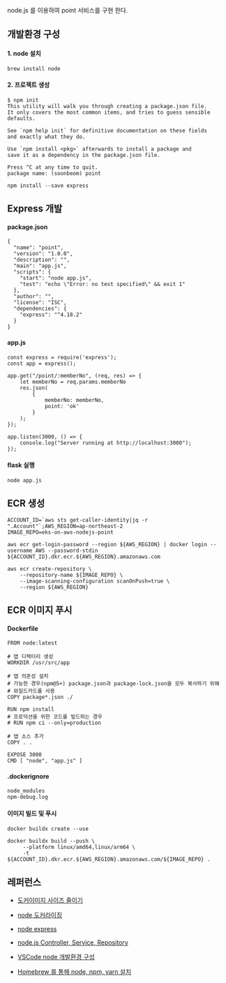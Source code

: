 node.js 를 이용하여 point 서비스를 구현 한다.

## 개발환경 구성 ##

#### 1. node 설치 ####
```
brew install node
```

#### 2. 프로젝트 생성 ####
```
$ npm init
This utility will walk you through creating a package.json file.
It only covers the most common items, and tries to guess sensible defaults.

See `npm help init` for definitive documentation on these fields
and exactly what they do.

Use `npm install <pkg>` afterwards to install a package and
save it as a dependency in the package.json file.

Press ^C at any time to quit.
package name: (soonbeom) point
```
```
npm install --save express
```

## Express 개발 ##
#### package.json ####
```
{
  "name": "point",
  "version": "1.0.0",
  "description": "",
  "main": "app.js",
  "scripts": {
    "start": "node app.js",
    "test": "echo \"Error: no test specified\" && exit 1"
  },
  "author": "",
  "license": "ISC",
  "dependencies": {
    "express": "^4.18.2"
  }
}
```

#### app.js ####
```
const express = require('express');
const app = express();

app.get("/point/:memberNo", (req, res) => {
    let memberNo = req.params.memberNo 
    res.json(
        {
            memberNo: memberNo,
            point: 'ok' 
        }
    );
});

app.listen(3000, () => {
    console.log("Server running at http://localhost:3000"); 
});
```

#### flask 실행 ####
```
node app.js
```

## ECR 생성 ##
```
ACCOUNT_ID=`aws sts get-caller-identity|jq -r ".Account"`;AWS_REGION=ap-northeast-2
IMAGE_REPO=eks-on-aws-nodejs-point

aws ecr get-login-password --region ${AWS_REGION} | docker login --username AWS --password-stdin ${ACCOUNT_ID}.dkr.ecr.${AWS_REGION}.amazonaws.com

aws ecr create-repository \
    --repository-name ${IMAGE_REPO} \
    --image-scanning-configuration scanOnPush=true \
    --region ${AWS_REGION}
```

## ECR 이미지 푸시 ##

#### Dockerfile ####
```
FROM node:latest

# 앱 디렉터리 생성
WORKDIR /usr/src/app

# 앱 의존성 설치
# 가능한 경우(npm@5+) package.json과 package-lock.json을 모두 복사하기 위해
# 와일드카드를 사용
COPY package*.json ./

RUN npm install
# 프로덕션을 위한 코드를 빌드하는 경우
# RUN npm ci --only=production

# 앱 소스 추가
COPY . .

EXPOSE 3000
CMD [ "node", "app.js" ]
```

#### .dockerignore ####
```
node_modules
npm-debug.log
```

#### 이미지 빌드 및 푸시 ####
```
docker buildx create --use

docker buildx build --push \
     --platform linux/amd64,linux/arm64 \
     -t ${ACCOUNT_ID}.dkr.ecr.${AWS_REGION}.amazonaws.com/${IMAGE_REPO} .
```


## 레퍼런스 ##

* [도커이미지 사이즈 줄이기](https://jeffminsungkim.medium.com/docker-%EC%9D%B4%EB%AF%B8%EC%A7%80-%ED%81%AC%EA%B8%B0-%EC%A4%84%EC%9D%B4%EA%B8%B0-2f90fa5c96)

* [node 도커라이징](https://cocoon1787.tistory.com/749)

* [node express](https://blog.codefactory.ai/nodejs/creating-server-with-express/express-intro/)
  
* [node.js Controller, Service, Repository](https://jin-coder.tistory.com/entry/nodejs-Controller-Service-Repository)

* [VSCode node 개발환경 구성](https://devmoony.tistory.com/151)
  
* [Homebrew 를 통해 node, npm, yarn 설치](https://butter-ring.tistory.com/17)
